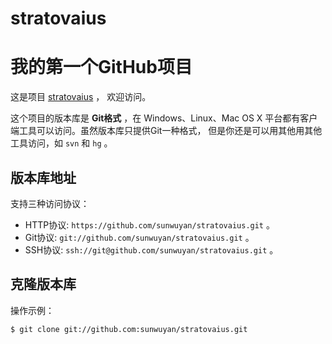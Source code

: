 stratovaius
===========
# 我的第一个GitHub项目

这是项目 [stratovaius](https://github.com/sunwuyan/stratovaius) ，
欢迎访问。

这个项目的版本库是 **Git格式** ，在 Windows、Linux、Mac OS X
平台都有客户端工具可以访问。虽然版本库只提供Git一种格式，
但是你还是可以用其他用其他工具访问，如 ``svn`` 和 ``hg`` 。

## 版本库地址

支持三种访问协议：

* HTTP协议: `https://github.com/sunwuyan/stratovaius.git` 。
* Git协议: `git://github.com/sunwuyan/stratovaius.git` 。
* SSH协议: `ssh://git@github.com/sunwuyan/stratovaius.git` 。

## 克隆版本库

操作示例：

    $ git clone git://github.com:sunwuyan/stratovaius.git
